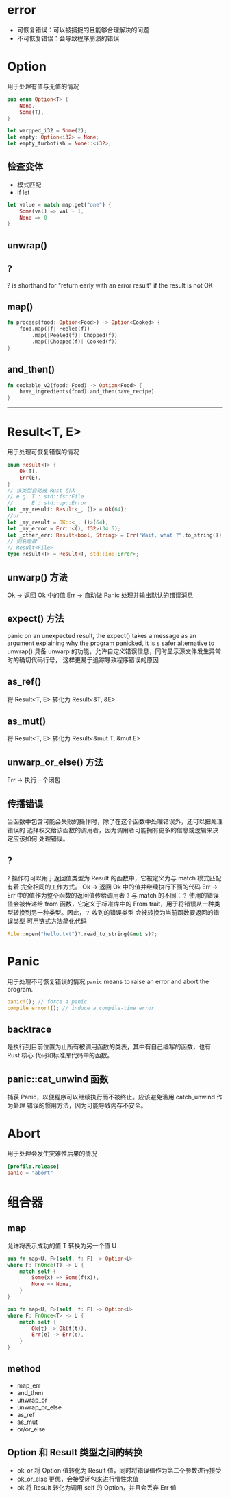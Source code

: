 # error
- 可恢复错误：可以被捕捉的且能够合理解决的问题
- 不可恢复错误：会导致程序崩溃的错误

# Option<T>
用于处理有值与无值的情况
```rust
pub enum Option<T> {
    None,
    Some(T),
}

let warpped_i32 = Some(2);
let empty: Option<i32> = None;
let empty_turbofish = None::<i32>;
```
## 检查变体
- 模式匹配
- if let
```rust
let value = match map.get("one") {
    Some(val) => val + 1,
    None => 0
}
```
## unwrap()
## ?
? is shorthand for "return early with an error result" if the result is not OK
## map()
```rust
fn process(food: Option<Food>) -> Option<Cooked> {
    food.map(|f| Peeled(f))
        .map(|Peeled(f)| Chopped(f))
        .map(|Chopped(f)| Cooked(f))
}
```
## and_then()
```rust
fn cookable_v2(food: Food) -> Option<Food> {
    have_ingredients(food).and_then(have_recipe)
}
```
********************************************************************************
# Result<T, E>
用于处理可恢复错误的情况
```rust
enum Result<T> {
    Ok(T),
    Err(E),
}
// 该类型自动被 Rust 引入
// e.g. T : std::fs::File 
//      E : std::op::Error
let _my_result: Result<_, ()> = Ok(64);
//or 
let _my_result = OK::<_, ()>(64);
let _my_error = Err::<(), f32>(34.5);
let _other_err: Result<bool, String> = Err("Wait, what ?".to_string());
// 别名隐藏
// Result<File>
type Result<T> = Result<T, std::io::Error>;
```
## unwarp() 方法
Ok -> 返回 Ok 中的值
Err -> 自动做 Panic 处理并输出默认的错误消息
## expect() 方法
panic on an unexpected result,
the expect() takes a message as an argument explaining why the program panicked,
it is s safer alternative to unwrap()
具备 unwarp 的功能，允许自定义错误信息，同时显示源文件发生异常时的确切代码行号，
这样更易于追踪导致程序错误的原因
## as_ref()
将 Result<T, E> 转化为 Result<&T, &E>
## as_mut()
将 Result<T, E> 转化为 Result<&mut T, &mut E>
## unwarp_or_else() 方法
Err -> 执行一个闭包
## 传播错误
当函数中包含可能会失败的操作时，除了在这个函数中处理错误外，还可以把处理错误的
    选择权交给该函数的调用者，因为调用者可能拥有更多的信息或逻辑来决定应该如何
    处理错误。
## ?
`?` 操作符可以用于返回值类型为 Result 的函数中，它被定义为与 match 模式匹配有着
    完全相同的工作方式。
Ok -> 返回 Ok 中的值并继续执行下面的代码
Err -> Err 中的值作为整个函数的返回值传给调用者
`?` 与 match 的不同：`？` 使用的错误值会被传递给 from 函数，它定义于标准库中的
    From trait，用于将错误从一种类型转换到另一种类型。因此，`？` 收到的错误类型
    会被转换为当前函数要返回的错误类型
可用链式方法简化代码
```rust
File::open("hello.txt")?.read_to_string(&mut s)?;
```

# Panic
用于处理不可恢复错误的情况
`panic` means to raise an error and abort the program.
```rust
panic!(); // force a panic
compile_error!(); // induce a compile-time error
```
## backtrace
是执行到目前位置为止所有被调用函数的类表，其中有自己编写的函数，也有 Rust 核心
    代码和标准库代码中的函数。
## panic::cat_unwind 函数
捕获 Panic，以便程序可以继续执行而不被终止。应该避免滥用 catch_unwind 作为处理
    错误的惯用方法，因为可能导致内存不安全。

# Abort
用于处理会发生灾难性后果的情况
```toml
[profile.release]
panic = "abort"
```

# 组合器
## map
允许将表示成功的值 T 转换为另一个值 U
```rust
pub fn map<U, F>(self, f: F) -> Option<U>
where F: FnOnce(T) -> U {
    match self {
        Some(x) => Some(f(x)),
        None => None,
    }
}

pub fn map<U, F>(self, f: F) -> Option<U>
where F: FnOnce<T> -> U {
    match self {
        Ok(t) -> Ok(f(t)),
        Err(e) -> Err(e),
    }
}
```
## method
- map_err
- and_then
- unwrap_or
- unwrap_or_else
- as_ref
- as_mut
- or/or_else

## Option 和 Result 类型之间的转换
- ok_or     将 Option 值转化为 Result 值，同时将错误值作为第二个参数进行接受
- ok_or_else    更优，会接受闭包来进行惰性求值
- ok        将 Result 转化为调用 self 的 Option，并且会丢弃 Err 值
